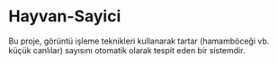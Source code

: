 # Hayvan-Sayici
 Bu proje, görüntü işleme teknikleri kullanarak tartar (hamamböceği vb. küçük canlılar) sayısını otomatik olarak tespit eden bir sistemdir.
